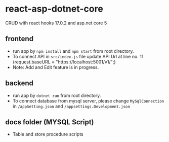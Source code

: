 # react-asp-dotnet-core
CRUD with react hooks 17.0.2 and asp.net core 5

## frontend 
* run app by `npm install` and `npm start` from root directory.
* To connect API in `src/index.js` file update API Url at line no. 11 (request.baseURL = "https://localhost:5001/v1/";)
* Note: Add and Edit feature is in progress.

## backend
* run app by `dotnet run` from root directory.
* To connect database from mysql server, please change `MySqlConnection` in `/appSetting.json` and `/appsettings.Development.json`

## docs folder (MYSQL Script)
* Table and store procedure scripts
